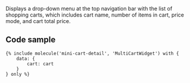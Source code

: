 Displays a drop-down menu at the top navigation bar with the list of shopping carts, which includes cart name, number of items in cart, price mode, and cart total price.

## Code sample

```
{% include molecule('mini-cart-detail', 'MultiCartWidget') with {
    data: {
        cart: cart
    }
} only %}
```
